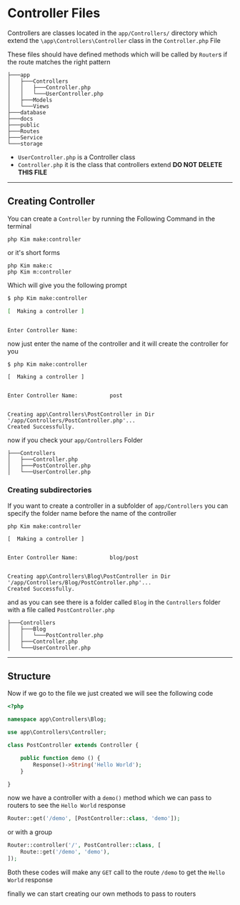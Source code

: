 # Controller Files

Controllers are classes located in the `app/Controllers/` directory which extend the `\app\Controllers\Controller` class in the `Controller.php` File  
  
These files should have defined methods which will be called by `Router`s if the route matches the right pattern

```
├───app
│   ├───Controllers
│   │   ├───Controller.php
│   │   └───UserController.php
│   ├───Models
│   └───Views
├───database
├───docs
├───public
├───Routes
├───Service
└───storage
```

- `UserController.php` is a Controller class
- `Controller.php` it is the class that controllers extend **DO NOT DELETE THIS FILE**

-----

## Creating Controller

You can create a `Controller` by running the Following Command in the terminal

```shell
php Kim make:controller
```

or it's short forms

```shell
php Kim make:c
php Kim m:controller
```

Which will give you the following prompt

```bash
$ php Kim make:controller

[  Making a controller ]


Enter Controller Name:           
```

now just enter the name of the controller and it will create the controller for you

```shell
$ php Kim make:controller

[  Making a controller ]


Enter Controller Name:          post


Creating app\Controllers\PostController in Dir '/app/Controllers/PostController.php'...
Created Successfully.
```

now if you check your `app/Controllers` Folder

```
├───Controllers
│   ├───Controller.php
│   ├───PostController.php
│   └───UserController.php
```

### Creating subdirectories

If you want to create a controller in a subfolder of `app/Controllers` you can specify the folder name before the name of the controller

```shell
php Kim make:controller

[  Making a controller ]


Enter Controller Name:          blog/post


Creating app\Controllers\Blog\PostController in Dir '/app/Controllers/Blog/PostController.php'...
Created Successfully.
```

and as you can see there is a folder called `Blog` in the `Controllers` folder with a file called `PostController.php`

```
├───Controllers
│   ├───Blog
│   │   └───PostController.php
│   ├───Controller.php
│   └───UserController.php
```

-----

## Structure

Now if we go to the file we just created we will see the following code

```php
<?php

namespace app\Controllers\Blog;

use app\Controllers\Controller;

class PostController extends Controller {

    public function demo () {
        Response()->String('Hello World');
    }

}
```

now we have a controller with a `demo()` method which we can pass to routers to see the `Hello World` response  

```php
Router::get('/demo', [PostController::class, 'demo']);
```

or with a group

```php
Router::controller('/', PostController::class, [
    Route::get('/demo', 'demo'),
]);
```

Both these codes will make any `GET` call to the route `/demo` to get the `Hello World` response  
  
finally we can start creating our own methods to pass to routers
